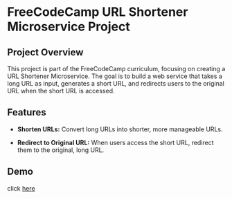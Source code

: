 # FreeCodeCamp URL Shortener Microservice Project

## Project Overview

This project is part of the FreeCodeCamp curriculum, focusing on creating a URL Shortener Microservice. The goal is to build a web service that takes a long URL as input, generates a short URL, and redirects users to the original URL when the short URL is accessed.

## Features

- **Shorten URLs:** Convert long URLs into shorter, more manageable URLs.

- **Redirect to Original URL:** When users access the short URL, redirect them to the original, long URL.

## Demo
click [here](https://boilerplate-project-urlshortener.aminelono.repl.co/)

